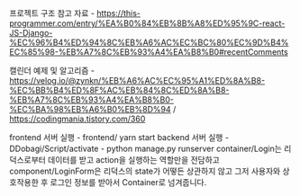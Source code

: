 프로젝트 구조 참고 자료 - https://this-programmer.com/entry/%EA%B0%84%EB%8B%A8%ED%95%9C-react-JS-Django-%EC%96%B4%ED%94%8C%EB%A6%AC%EC%BC%80%EC%9D%B4%EC%85%98-%EB%A7%8C%EB%93%A4%EA%B8%B0#recentComments

캘린더 예제 및 알고리즘 - https://velog.io/@zynkn/%EB%A6%AC%EC%95%A1%ED%8A%B8-%EC%BB%B4%ED%8F%AC%EB%84%8C%ED%8A%B8-%EB%A7%8C%EB%93%A4%EA%B8%B0-%EC%BA%98%EB%A6%B0%EB%8D%94 / https://codingmania.tistory.com/360

frontend 서버 실행 - frontend/ yarn start
backend 서버 실행 - DDobagi/Script/activate - python manage.py runserver
container/Login는 리덕스로부터 데이터를 받고 action을 실행하는 역할만을 전담하고
component/LoginForm은 리덕스의 state가 어떻든 상관하지 않고 그저 사용자와 상호작용한 후 로그인 정보를 받아서 Container로 넘겨줍니다.
